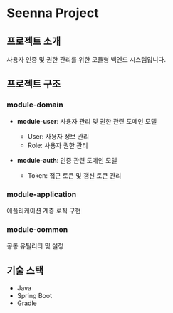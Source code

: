 # Seenna Project

## 프로젝트 소개
사용자 인증 및 권한 관리를 위한 모듈형 백엔드 시스템입니다.

## 프로젝트 구조

### module-domain
- **module-user**: 사용자 관리 및 권한 관련 도메인 모델
  - User: 사용자 정보 관리
  - Role: 사용자 권한 관리

- **module-auth**: 인증 관련 도메인 모델
  - Token: 접근 토큰 및 갱신 토큰 관리

### module-application
애플리케이션 계층 로직 구현

### module-common
공통 유틸리티 및 설정

## 기술 스택
- Java
- Spring Boot
- Gradle